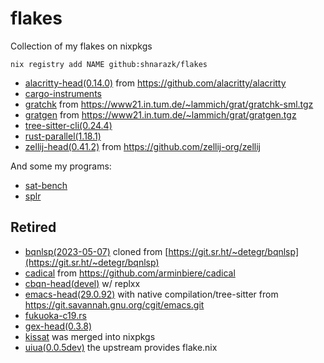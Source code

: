 # flakes
Collection of my flakes on nixpkgs

```
nix registry add NAME github:shnarazk/flakes
```

- [alacritty-head(0.14.0)](https://alacritty.org) from https://github.com/alacritty/alacritty
- [cargo-instruments](https://github.com/cmyr/cargo-instruments)
- [gratchk](https://www21.in.tum.de/~lammich/grat/) from https://www21.in.tum.de/~lammich/grat/gratchk-sml.tgz
- [gratgen](https://www21.in.tum.de/~lammich/grat/) from https://www21.in.tum.de/~lammich/grat/gratgen.tgz
- [tree-sitter-cli(0.24.4)](https://github.com/tree-sitter/tree-sitter)
- [rust-parallel(1.18.1)](https://github.com/aaronriekenberg/rust-parallel)
- [zellij-head(0.41.2)](https://zellij.dev) from https://github.com/zellij-org/zellij

And some my programs:

- [sat-bench](https://github.iom/shnarazk/SAT-bench)
- [splr](https://github.com/shnarazk/splr)

## Retired

- [bqnlsp(2023-05-07)](https://github.iom/shnarazk/bqnlsp) cloned from [https://git.sr.ht/~detegr/bqnlsp](https://git.sr.ht/~detegr/bqnlsp)
- [cadical](http://fmv.jku.at/cadical) from https://github.com/arminbiere/cadical
- [cbqn-head(devel)](https://github.com/dzaima/CBQN) w/ replxx
- [emacs-head(29.0.92)](https://www.gnu.org/software/emacs/) with native compilation/tree-sitter from https://git.savannah.gnu.org/cgit/emacs.git
- [fukuoka-c19.rs](https://github.com/shnarazk/fukuoka-c19.rs)
- [gex-head(0.3.8)](https://github.com/Piturnah/gex)
- [kissat](http://fmv.jku.at/kissat) was merged into nixpkgs
- [uiua(0.0.5dev)](https://www.uiua.org) the upstream provides flake.nix
